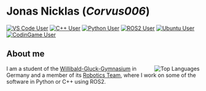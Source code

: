 # Jonas Nicklas (*Corvus006*)

[![VS Code User](https://img.shields.io/badge/VS_Code-007ACC?style=for-the-badge&logo=visual-studio-code&logoColor=white)](https://code.visualstudio.com/)
[![C++ User](https://img.shields.io/badge/C++-00599C?style=for-the-badge&logo=c%2B%2B&logoColor=white)](https://isocpp.org/)
[![Python User](https://img.shields.io/badge/Python-3776AB?style=for-the-badge&logo=python&logoColor=white)](https://www.python.org/)
[![ROS2 User](https://img.shields.io/badge/ROS2-22314E?style=for-the-badge&logo=ros&logoColor=white)](https://www.ros.org/)
[![Ubuntu User](https://img.shields.io/badge/Ubuntu-E95420?style=for-the-badge&logo=ubuntu&logoColor=white)](https://ubuntu.com/)
[![CodinGame User](https://img.shields.io/badge/CodinGame-2F2F2F?style=for-the-badge&logo=codingame&logoColor=white)](https://www.codingame.com/profile/a26bcea967797d120077d021ba45219d4469855)



## About me
  <picture>
    <source
      srcset="https://github-readme-stats.vercel.app/api/top-langs/?username=corvus006&show_icons=true&theme=dark"
      media="(prefers-color-scheme: dark)"
    />
    <source
      srcset="https://github-readme-stats.vercel.app/api/top-langs/?username=corvus006&show_icons=true"
      media="(prefers-color-scheme: light), (prefers-color-scheme: no-preference)"
    />
  <img align="right" alt="Top Languages" src="https://github-readme-stats.vercel.app/api/top-langs/?username=corvus006&show_icons=true" />
</picture>

I am a student of the [Willibald-Gluck-Gymnasium](https://www.wgg-neumarkt.de/) in Germany and a member of its [Robotics Team](https://github.com/wggRobotic/), where I work on some of the software in Python or C++ using ROS2.
